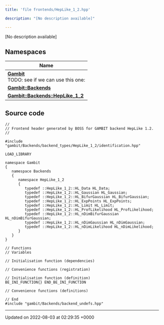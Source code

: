 ```yaml
---
title: 'file frontends/HepLike_1_2.hpp'

description: "[No description available]"

---
```







[No description available]

## Namespaces

| Name           |
| -------------- |
| **[Gambit](/documentation/code/main/namespaces/namespacegambit/)** <br>TODO: see if we can use this one:  |
| **[Gambit::Backends](/documentation/code/main/namespaces/namespacegambit_1_1backends/)**  |
| **[Gambit::Backends::HepLike_1_2](/documentation/code/main/namespaces/namespacegambit_1_1backends_1_1heplike__1__2/)**  |




## Source code

```
//
// Frontend header generated by BOSS for GAMBIT backend HepLike 1.2.
//

#include "gambit/Backends/backend_types/HepLike_1_2/identification.hpp"

LOAD_LIBRARY

namespace Gambit
{
   namespace Backends
   {
      namespace HepLike_1_2
      {
         typedef ::HepLike_1_2::HL_Data HL_Data;
         typedef ::HepLike_1_2::HL_Gaussian HL_Gaussian;
         typedef ::HepLike_1_2::HL_BifurGaussian HL_BifurGaussian;
         typedef ::HepLike_1_2::HL_ExpPoints HL_ExpPoints;
         typedef ::HepLike_1_2::HL_Limit HL_Limit;
         typedef ::HepLike_1_2::HL_ProfLikelihood HL_ProfLikelihood;
         typedef ::HepLike_1_2::HL_nDimBifurGaussian HL_nDimBifurGaussian;
         typedef ::HepLike_1_2::HL_nDimGaussian HL_nDimGaussian;
         typedef ::HepLike_1_2::HL_nDimLikelihood HL_nDimLikelihood;
      }
   }
}

// Functions
// Variables

// Initialisation function (dependencies)

// Convenience functions (registration)

// Initialisation function (definition)
BE_INI_FUNCTION{} END_BE_INI_FUNCTION

// Convenience functions (definitions)

// End
#include "gambit/Backends/backend_undefs.hpp"
```


-------------------------------

Updated on 2022-08-03 at 02:29:35 +0000
